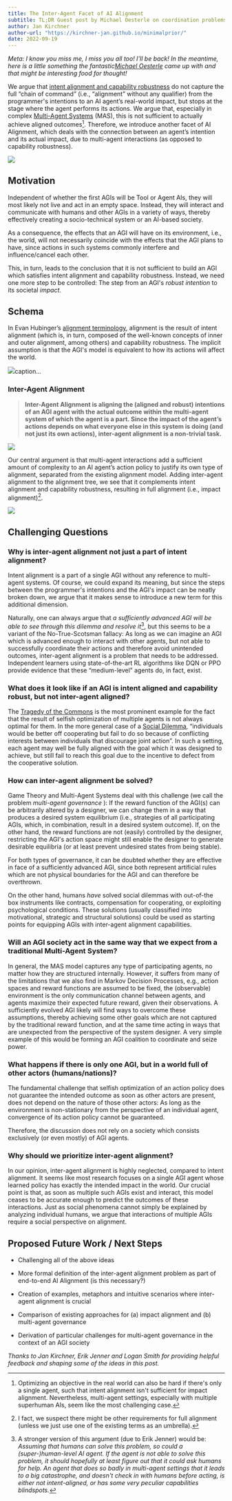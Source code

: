```yaml
---
title: The Inter-Agent Facet of AI Alignment
subtitle: TL;DR Guest post by Michael Oesterle on coordination problems (and more) between advanced artificial agents.
author: Jan Kirchner
author-url: "https://kirchner-jan.github.io/minimalprior/"
date: 2022-09-19
---
```



_Meta: I know you miss me, I miss you all too! I’ll be back! In the meantime, here is a little something the fantastic[Michael Oesterle](https://www.linkedin.com/in/michael-oesterle/?originalSubdomain=de) came up with and that might be interesting food for thought!_

We argue that [intent alignment and capability robustness](https://www.alignmentforum.org/posts/SzecSPYxqRa5GCaSF/clarifying-inner-alignment-terminology) do not capture the full “chain of command” (i.e., “alignment” without any qualifier) from the programmer's intentions to an AI agent’s real-world impact, but stops at the stage where the agent performs its actions. We argue that, especially in complex [Multi-Agent Systems](https://en.wikipedia.org/wiki/Multi-agent_system) (MAS), this is not sufficient to actually achieve aligned outcomes[^1]. Therefore, we introduce another facet of AI Alignment, which deals with the connection between an agent’s intention and its actual impact, due to multi-agent interactions (as opposed to capability robustness).

![](../../images/https3A2F2Fbucketeer-e05bbc84-baa3-437e-9518-adb32_125.png)

## Motivation

Independent of whether the first AGIs will be Tool or Agent AIs, they will most likely not live and act in an empty space. Instead, they will interact and communicate with humans and other AGIs in a variety of ways, thereby effectively creating a socio-technical system or an AI-based society.

As a consequence, the effects that an AGI will have on its environment, i.e., the world, will not necessarily coincide with the effects that the AGI plans to have, since actions in such systems commonly interfere and influence/cancel each other.

This, in turn, leads to the conclusion that it is not sufficient to build an AGI which satisfies intent alignment and capability robustness. Instead, we need one more step to be controlled: The step from an AGI's _robust intention_ to its societal _impact_.

## Schema

In Evan Hubinger’s [alignment terminology](https://www.alignmentforum.org/posts/SzecSPYxqRa5GCaSF/clarifying-inner-alignment-terminology), alignment is the result of intent alignment (which is, in turn, composed of the well-known concepts of inner and outer alignment, among others) and capability robustness. The implicit assumption is that the AGI's model is equivalent to how its actions will affect the world.

![](../../images/https3A2F2Fbucketeer-e05bbc84-baa3-437e-9518-adb32_126.png)caption...

### Inter-Agent Alignment

>  **Inter-Agent Alignment is aligning the (aligned and robust) intentions of an AGI agent with the actual outcome within the multi-agent system of which the agent is a part. Since the impact of the agent’s actions depends on what everyone else in this system is doing (and not just its own actions), inter-agent alignment is a non-trivial task.**

![](../../images/https3A2F2Fbucketeer-e05bbc84-baa3-437e-9518-adb32_127.png)

Our central argument is that multi-agent interactions add a sufficient amount of complexity to an AI agent’s action policy to justify its own type of alignment, separated from the existing alignment model. Adding inter-agent alignment to the alignment tree, we see that it complements intent alignment and capability robustness, resulting in full alignment (i.e., impact alignment)[^2]. 

![](../../images/https3A2F2Fbucketeer-e05bbc84-baa3-437e-9518-adb32_128.png)

## Challenging Questions

### Why is inter-agent alignment not just a part of intent alignment? 

Intent alignment is a part of a single AGI without any reference to multi-agent systems. Of course, we could expand its meaning, but since the steps between the programmer's intentions and the AGI's impact can be neatly broken down, we argue that it makes sense to introduce a new term for this additional dimension.

Naturally, one can always argue that _a sufficiently advanced AGI will be able to see through this dilemma and resolve it_[^3], but this seems to be a variant of the No-True-Scotsman fallacy: As long as we can imagine an AGI which is advanced enough to interact with other agents, but not able to successfully coordinate their actions and therefore avoid unintended outcomes, inter-agent alignment is a problem that needs to be addressed. Independent learners using state-of-the-art RL algorithms like DQN or PPO provide evidence that these “medium-level” agents do, in fact, exist.

### What does it look like if an AGI is intent aligned and capability robust, but not inter-agent aligned? 

The [Tragedy of the Commons](https://en.wikipedia.org/wiki/Tragedy_of_the_commons) is the most prominent example for the fact that the result of selfish optimization of multiple agents is not always optimal for them. In the more general case of a [Social Dilemma](https://en.wikipedia.org/wiki/Collective_action_problem), “individuals would be better off cooperating but fail to do so because of conflicting interests between individuals that discourage joint action”. In such a setting, each agent may well be fully aligned with the goal which it was designed to achieve, but still fail to reach this goal due to the incentive to defect from the cooperative solution.

### How can inter-agent alignment be solved?

Game Theory and Multi-Agent Systems deal with this challenge (we call the problem _multi-agent governance_ ): If the reward function of the AGI(s) can be arbitrarily altered by a designer, we can change them in a way that produces a desired system equilibrium (i.e., strategies of all participating AGIs, which, in combination, result in a desired system outcome). If, on the other hand, the reward functions are not (easily) controlled by the designer, restricting the AGI's action space might still enable the designer to generate desirable equilibria (or at least prevent undesired states from being stable).

For both types of governance, it can be doubted whether they are effective in face of a sufficiently advanced AGI, since both represent artificial rules which are not physical boundaries for the AGI and can therefore be overthrown.

On the other hand, humans _have_ solved social dilemmas with out-of-the box instruments like contracts, compensation for cooperating, or exploiting psychological conditions. These solutions (usually classified into motivational, strategic and structural solutions) could be used as starting points for equipping AGIs with inter-agent alignment capabilities. 

### Will an AGI society act in the same way that we expect from a traditional Multi-Agent System?

In general, the MAS model captures any type of participating agents, no matter how they are structured internally. However, it suffers from many of the limitations that we also find in Markov Decision Processes, e.g., action spaces and reward functions are assumed to be fixed, the (observable) environment is the only communication channel between agents, and agents maximize their expected future reward, given their observations. A sufficiently evolved AGI likely will find ways to overcome these assumptions, thereby achieving some other goals which are not captured by the traditional reward function, and at the same time acting in ways that are unexpected from the perspective of the system designer. A very simple example of this would be forming an AGI coalition to coordinate and seize power.

### What happens if there is only one AGI, but in a world full of other actors (humans/nations)?

The fundamental challenge that selfish optimization of an action policy does not guarantee the intended outcome as soon as other actors are present, does not depend on the nature of those other actors: As long as the environment is non-stationary from the perspective of an individual agent, convergence of its action policy cannot be guaranteed.

Therefore, the discussion does not rely on a society which consists exclusively (or even mostly) of AGI agents.

### Why should we prioritize inter-agent alignment?

In our opinion, inter-agent alignment is highly neglected, compared to intent alignment. It seems like most research focuses on a single AGI agent whose learned policy has exactly the intended impact in the world. Our crucial point is that, as soon as multiple such AGIs exist and interact, this model ceases to be accurate enough to predict the outcomes of these interactions. Just as social phenomena cannot simply be explained by analyzing individual humans, we argue that interactions of multiple AGIs require a social perspective on alignment.

## Proposed Future Work / Next Steps

  * Challenging all of the above ideas

  * More formal definition of the inter-agent alignment problem as part of end-to-end AI Alignment (is this necessary?)

  * Creation of examples, metaphors and intuitive scenarios where inter-agent alignment is crucial

  * Comparison of existing approaches for (a) impact alignment and (b) multi-agent governance

  * Derivation of particular challenges for multi-agent governance in the context of an AGI society




 _Thanks to Jan Kirchner, Erik Jenner and Logan Smith for providing helpful feedback and shaping some of the ideas in this post._

[^1]:Optimizing an objective in the real world can also be hard if there's only a single agent, such that intent alignment isn't sufficient for impact alignment. Nevertheless, multi-agent settings, especially with multiple superhuman AIs, seem like the most challenging case.

[^2]:I fact, we suspect there might be other requirements for full alignment (unless we just use one of the existing terms as an umbrella).

[^3]:A stronger version of this argument (due to Erik Jenner) would be: _Assuming that humans can solve this problem, so could a (super-)human-level AI agent. If the agent is not able to solve this problem, it should hopefully at least figure out that it could ask humans for help. An agent that does so badly in multi-agent settings that it leads to a big catastrophe, and doesn't check in with humans before acting, is either not intent-aligned, or has some very peculiar capabilities blindspots._
